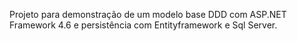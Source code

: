 Projeto para demonstração de um modelo base  DDD com  ASP.NET Framework 4.6 e persistência com  Entityframework e Sql Server.
